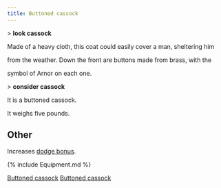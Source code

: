 ```yaml
---
title: Buttoned cassock
---
```


\> **look cassock**

Made of a heavy cloth, this coat could easily cover a man, sheltering
him

from the weather. Down the front are buttons made from brass, with the

symbol of Arnor on each one.

\> **consider cassock**

It is a buttoned cassock.

It weighs five pounds.

## Other

Increases [dodge bonus](dodge_bonus "wikilink").

{% include Equipment.md %}

[Buttoned cassock](Category:_Cloth_equipment "wikilink") [Buttoned
cassock](Category:_Cloaks "wikilink")